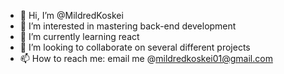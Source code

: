 - 👋 Hi, I’m @MildredKoskei
- 👀 I’m interested in mastering back-end development
- 🌱 I’m currently learning react
- 💞️ I’m looking to collaborate on several different projects
- 📫 How to reach me: email me @mildredkoskei01@gmail.com

<!---
MildredKoskei/MildredKoskei is a ✨ special ✨ repository because its `README.md` (this file) appears on your GitHub profile.
You can click the Preview link to take a look at your changes.
--->
